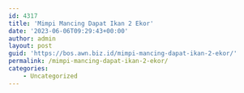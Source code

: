 ```yaml
---
id: 4317
title: 'Mimpi Mancing Dapat Ikan 2 Ekor'
date: '2023-06-06T09:29:43+00:00'
author: admin
layout: post
guid: 'https://bos.awn.biz.id/mimpi-mancing-dapat-ikan-2-ekor/'
permalink: /mimpi-mancing-dapat-ikan-2-ekor/
categories:
    - Uncategorized
---
```


